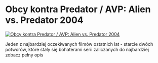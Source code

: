 Obcy kontra Predator / AVP: Alien vs. Predator 2004 
=============
[![Obcy kontra Predator / AVP: Alien vs. Predator 2004 ](http://vidos.pl/images/player.gif)](http://vidos.pl/obcy-kontra-predator-avp-alien-vs-predator-2004)

 Jeden z najbardziej oczekiwanych filmów ostatnich lat - starcie dwóch potworów, które stały się bohaterami serii zaliczanych do najbardziej zobacz pełny opis
